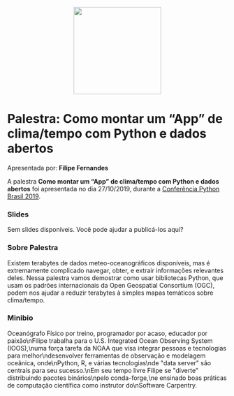 <p align="center"><img src="../logo_python_brasil_2019-01.svg" width="200"></p>

# Palestra: Como montar um “App” de clima/tempo com Python e dados abertos
Apresentada por: **Filipe Fernandes**


A palestra **Como montar um “App” de clima/tempo com Python e dados abertos** foi apresentada no dia 27/10/2019, durante a [Conferência Python Brasil 2019](http://2019.pythonbrasil.org.br).



### Slides

Sem slides disponíveis. Você pode ajudar a publicá-los aqui?



### Sobre Palestra
Existem terabytes de dados meteo-oceanográficos disponíveis, mas é extremamente complicado navegar, obter, e extrair informações relevantes deles. Nessa palestra vamos demostrar como usar bibliotecas Python, que usam os padrões internacionais da Open Geospatial Consortium (OGC), podem nos ajudar a reduzir terabytes à simples mapas temáticos sobre clima/tempo.



### Minibio
Oceanógrafo Físico por treino, programador por acaso, educador por paixão\nFilipe trabalha para o U.S. Integrated Ocean Observing System (IOOS),\numa força tarefa da NOAA que visa integrar pessoas e tecnologias para melhor\ndesenvolver ferramentas de observação e modelagem oceânica, onde\nPython, R, e várias tecnologias\nde "data server" são centrais para seu sucesso.\nEm seu tempo livre Filipe se "diverte" distribuindo pacotes binários\npelo conda-forge,\ne ensinado boas práticas de computação científica como instrutor do\nSoftware Carpentry.


